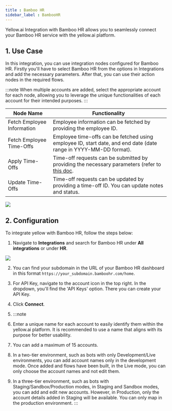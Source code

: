 ```yaml
---
title : Bamboo HR
sidebar_label : BambooHR
---
```




Yellow.ai Integration with Bamboo HR allows you to seamlessly connect your Bamboo HR service with the yellow.ai platform.



## 1. Use Case
In this integration, you can use integration nodes configured for Bamboo HR. Firstly you'll have to select Bamboo HR from the options in Integrations and add the necessary parameters. After that, you can use their action nodes in the required flows.

:::note
When multiple accounts are added, select the appropriate account for each node, allowing you to leverage the unique functionalities of each account for their intended purposes.
:::


| Node Name |  Functionality |
| -------- | -------- | 
| Fetch Employee Information   | Employee information can be fetched by providing the employee ID.  |
|    Fetch Employee Time-Offs   | Employee time-offs can be fetched using employee ID, start date, and end date (date range in YYYY-MM-DD format).    |
| Apply Time-Offs    | Time-off requests can be submitted by providing the necessary parameters (refer to [this doc](https://documentation.bamboohr.com/reference/time-off-add-a-time-off-request-1).    |
| Update Time-Offs | Time-off requests can be updated by providing a time-off ID. You can update notes and status. |


![](https://cdn.yellowmessenger.com/NzzrjkOBWe8L1669034213426.png)


## 2. Configuration

To integrate yellow with Bamboo HR, follow the steps below: 


1. Navigate to **Integrations** and search for Bamboo HR under **All integrations** or under **HR**.

![](https://cdn.yellowmessenger.com/co5MChEIFkcs1669034212905.png)

2. You can find your subdomain in the URL of your Bamboo HR dashboard in this format ```https://your_subdomain.bamboohr.com/home```.

3. For API Key, navigate to the account icon in the top right. In the dropdown, you'll find the 'API Keys' option. There you can create your API Key.

4. Click **Connect**.
5. :::note
1. Enter a unique name for each account to easily identify them within the yellow.ai platform. It is recommended to use a name that aligns with its purpose for better usability. 
2. You can add a maximum of 15 accounts.
3. In a two-tier environment, such as bots with only Development/Live environments, you can add account names only in the development mode. Once added and flows have been built, in the Live mode, you can only choose the account names and not edit them.
4. In a three-tier environment, such as bots with Staging/Sandbox/Production modes, in Staging and Sandbox modes, you can add and edit new accounts. However, in Production, only the account details added in Staging will be available. You can only map in the production environment.
:::
 
